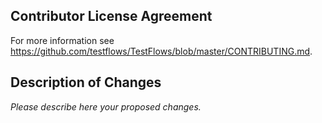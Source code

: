 ## Contributor License Agreement

For more information see https://github.com/testflows/TestFlows/blob/master/CONTRIBUTING.md.

## Description of Changes

*Please describe here your proposed changes.*
